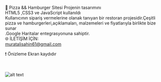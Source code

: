 
 🍔 Pizza && Hamburger Sitesi
Projenin tasarımını <br>
HTML5 ,CSS3 ve JavaScript kullanıldı <br>
  Kullanıcının sipariş vermelerine olanak tanıyan bir restoran projesidir.Çeşitli pizza ve hamburgerleri,açıklamaları, malzemeleri ve fiyatlarıyla birlikte bize sunar  <br>
  .Google Haritalar entegrasyonuna sahiptir.<br>
🌐 İLETİŞİM İÇİN:<br>
muratalisahin61@gmail.com
 <br>
<p>❗ Önizleme Ekran kaydıdır</p>
 <br>

![alt text](<Ön yüz Gif-2.gif>)





